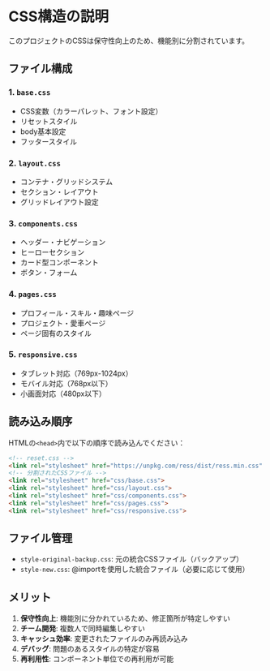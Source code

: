 # CSS構造の説明

このプロジェクトのCSSは保守性向上のため、機能別に分割されています。

## ファイル構成

### 1. `base.css`
- CSS変数（カラーパレット、フォント設定）
- リセットスタイル
- body基本設定
- フッタースタイル

### 2. `layout.css`
- コンテナ・グリッドシステム
- セクション・レイアウト
- グリッドレイアウト設定

### 3. `components.css`
- ヘッダー・ナビゲーション
- ヒーローセクション
- カード型コンポーネント
- ボタン・フォーム

### 4. `pages.css`
- プロフィール・スキル・趣味ページ
- プロジェクト・愛車ページ
- ページ固有のスタイル

### 5. `responsive.css`
- タブレット対応（769px-1024px）
- モバイル対応（768px以下）
- 小画面対応（480px以下）

## 読み込み順序

HTMLの`<head>`内で以下の順序で読み込んでください：

```html
<!-- reset.css -->
<link rel="stylesheet" href="https://unpkg.com/ress/dist/ress.min.css" />
<!-- 分割されたCSSファイル -->
<link rel="stylesheet" href="css/base.css">
<link rel="stylesheet" href="css/layout.css">
<link rel="stylesheet" href="css/components.css">
<link rel="stylesheet" href="css/pages.css">
<link rel="stylesheet" href="css/responsive.css">
```

## ファイル管理

- `style-original-backup.css`: 元の統合CSSファイル（バックアップ）
- `style-new.css`: @importを使用した統合ファイル（必要に応じて使用）

## メリット

1. **保守性向上**: 機能別に分かれているため、修正箇所が特定しやすい
2. **チーム開発**: 複数人で同時編集しやすい
3. **キャッシュ効率**: 変更されたファイルのみ再読み込み
4. **デバッグ**: 問題のあるスタイルの特定が容易
5. **再利用性**: コンポーネント単位での再利用が可能
